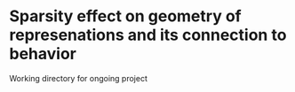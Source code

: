 # Sparsity effect on geometry of represenations and its connection to behavior
Working directory for ongoing project
